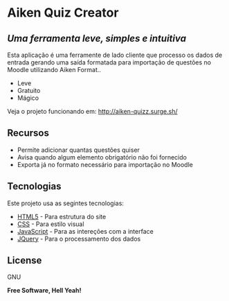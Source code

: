 # Aiken Quiz Creator
## _Uma ferramenta leve, simples e intuitiva_

Esta aplicação é uma ferramente de lado cliente que processo os dados de entrada gerando uma saída formatada para importação de questões no Moodle utilizando Aiken Format..

- Leve
- Gratuito
- Mágico

Veja o projeto funcionando em: http://aiken-quizz.surge.sh/

## Recursos

- Permite adicionar quantas questões quiser
- Avisa quando algum elemento obrigatório não foi fornecido
- Exporta já no formato necessário para importação no Moodle

## Tecnologias

Este projeto usa as segintes tecnologias:

- [HTML5] - Para estrutura do site
- [CSS] - Para estilo visual
- [JavaScript] - Para as intereções com a interface
- [JQuery] - Para o processamento dos dados

## License

GNU

**Free Software, Hell Yeah!**

[//]: # (Referências utilizadas)

   [jQuery]: <http://jquery.com>
   [JavaScript]: <https://www.javascript.com>
   [HTML5]: <https://html.spec.whatwg.org/>
   [CSS]: <https://www.w3.org/Style/CSS>
